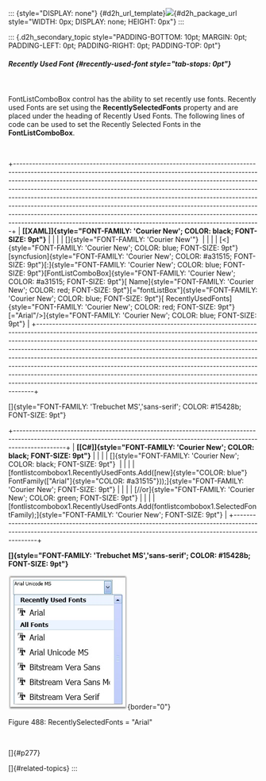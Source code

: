 ::: {style="DISPLAY: none"}
[](ms-xhelp:///?Id=d2h_url_template){#d2h_url_template}![](!package_url!){#d2h_package_url style="WIDTH: 0px; DISPLAY: none; HEIGHT: 0px"}
:::

::: {.d2h_secondary_topic style="PADDING-BOTTOM: 10pt; MARGIN: 0pt; PADDING-LEFT: 0pt; PADDING-RIGHT: 0pt; PADDING-TOP: 0pt"}
##### Recently Used Font {#recently-used-font style="tab-stops: 0pt"}

 

FontListComboBox control has the ability to set recently use fonts. Recently used Fonts are set using the **RecentlySelectedFonts** property and are placed under the heading of Recently Used Fonts. The following lines of code can be used to set the Recently Selected Fonts in the **FontListComboBox**.

 

+-----------------------------------------------------------------------------------------------------------------------------------------------------------------------------------------------------------------------------------------------------------------------------------------------------------------------------------------------------------------------------------------------------------------------------------------------------------------------------------------------------------------------------------------------------------------------------------------------------------------------------------------------+
| **[\[XAML\]]{style="FONT-FAMILY: 'Courier New'; COLOR: black; FONT-SIZE: 9pt"}**                                                                                                                                                                                                                                                                                                                                                                                                                                                                                                                                                              |
|                                                                                                                                                                                                                                                                                                                                                                                                                                                                                                                                                                                                                                               |
| []{style="FONT-FAMILY: 'Courier New'"}                                                                                                                                                                                                                                                                                                                                                                                                                                                                                                                                                                                                        |
|                                                                                                                                                                                                                                                                                                                                                                                                                                                                                                                                                                                                                                               |
| [\<]{style="FONT-FAMILY: 'Courier New'; COLOR: blue; FONT-SIZE: 9pt"}[syncfusion]{style="FONT-FAMILY: 'Courier New'; COLOR: #a31515; FONT-SIZE: 9pt"}[:]{style="FONT-FAMILY: 'Courier New'; COLOR: blue; FONT-SIZE: 9pt"}[FontListComboBox]{style="FONT-FAMILY: 'Courier New'; COLOR: #a31515; FONT-SIZE: 9pt"}[ Name]{style="FONT-FAMILY: 'Courier New'; COLOR: red; FONT-SIZE: 9pt"}[=\"fontListBox\"]{style="FONT-FAMILY: 'Courier New'; COLOR: blue; FONT-SIZE: 9pt"}[ RecentlyUsedFonts]{style="FONT-FAMILY: 'Courier New'; COLOR: red; FONT-SIZE: 9pt"}[=\"Arial\"/\>]{style="FONT-FAMILY: 'Courier New'; COLOR: blue; FONT-SIZE: 9pt"} |
+-----------------------------------------------------------------------------------------------------------------------------------------------------------------------------------------------------------------------------------------------------------------------------------------------------------------------------------------------------------------------------------------------------------------------------------------------------------------------------------------------------------------------------------------------------------------------------------------------------------------------------------------------+

[]{style="FONT-FAMILY: 'Trebuchet MS','sans-serif'; COLOR: #15428b; FONT-SIZE: 9pt"} 

+----------------------------------------------------------------------------------------------------------------------------------------------------------------------------+
| **[\[C#\]]{style="FONT-FAMILY: 'Courier New'; COLOR: black; FONT-SIZE: 9pt"}**                                                                                             |
|                                                                                                                                                                            |
| []{style="FONT-FAMILY: 'Courier New'; COLOR: black; FONT-SIZE: 9pt"}                                                                                                       |
|                                                                                                                                                                            |
| [fontlistcombobox1.RecentlyUsedFonts.Add([new]{style="COLOR: blue"} FontFamily([\"Arial\"]{style="COLOR: #a31515"}));]{style="FONT-FAMILY: 'Courier New'; FONT-SIZE: 9pt"} |
|                                                                                                                                                                            |
| [//or]{style="FONT-FAMILY: 'Courier New'; COLOR: green; FONT-SIZE: 9pt"}                                                                                                   |
|                                                                                                                                                                            |
| [fontlistcombobox1.RecentlyUsedFonts.Add(fontlistcombobox1.SelectedFontFamily);]{style="FONT-FAMILY: 'Courier New'; FONT-SIZE: 9pt"}                                       |
+----------------------------------------------------------------------------------------------------------------------------------------------------------------------------+

**[]{style="FONT-FAMILY: 'Trebuchet MS','sans-serif'; COLOR: #15428b; FONT-SIZE: 9pt"}** 

![](ImagesExt/image30_447.jpg){border="0"}

Figure 488: RecentlySelectedFonts = \"Arial\"

 

[]{#p277} 

[]{#related-topics}
:::
